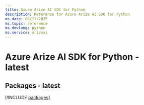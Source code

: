 ```yaml
---
title: Azure Arize AI SDK for Python
description: Reference for Azure Arize AI SDK for Python
ms.date: 08/11/2025
ms.topic: reference
ms.devlang: python
ms.service: arizeai
---
```

# Azure Arize AI SDK for Python - latest
## Packages - latest
[!INCLUDE [packages](arize-ai-index.md)]